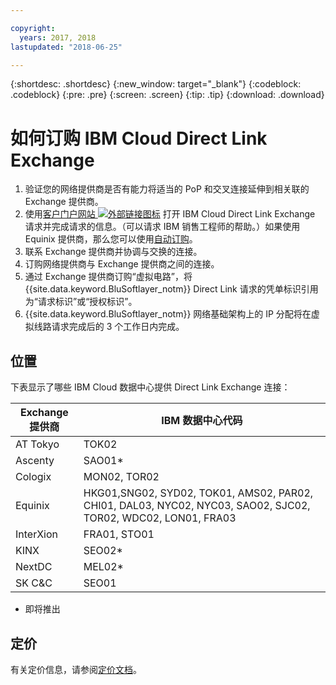 ```yaml
---

copyright:
  years: 2017, 2018
lastupdated: "2018-06-25"

---
```


{:shortdesc: .shortdesc}
{:new_window: target="_blank"}
{:codeblock: .codeblock}
{:pre: .pre}
{:screen: .screen}
{:tip: .tip}
{:download: .download}

# 如何订购 IBM Cloud Direct Link Exchange

1. 验证您的网络提供商是否有能力将适当的 PoP 和交叉连接延伸到相关联的 Exchange 提供商。
2. 使用[客户门户网站 ![外部链接图标](../../icons/launch-glyph.svg "外部链接图标")](https://control.softlayer.com/) 打开 IBM Cloud Direct Link Exchange 请求并完成请求的信息。（可以请求 IBM 销售工程师的帮助。）如果使用 Equinix 提供商，那么您可以使用[自动订购](cloud-exchange-automation.html)。
3. 联系 Exchange 提供商并协调与交换的连接。
4. 订购网络提供商与 Exchange 提供商之间的连接。
5. 通过 Exchange 提供商订购“虚拟电路”，将 {{site.data.keyword.BluSoftlayer_notm}} Direct Link 请求的凭单标识引用为“请求标识”或“授权标识”。
6. {{site.data.keyword.BluSoftlayer_notm}} 网络基础架构上的 IP 分配将在虚拟线路请求完成后的 3 个工作日内完成。
 
## 位置
 
 下表显示了哪些 IBM Cloud 数据中心提供 Direct Link Exchange 连接：
 
|Exchange 提供商|IBM 数据中心代码|
|-------------|-----------------------|
|AT Tokyo|TOK02|
|Ascenty| SAO01* |
|Cologix|MON02, TOR02 |
|Equinix| HKG01,SNG02, SYD02, TOK01, AMS02, PAR02, CHI01, DAL03, NYC02, NYC03, SAO02, SJC02, TOR02, WDC02, LON01, FRA03 |							
|InterXion|FRA01, STO01|
|KINX|SEO02*|
|NextDC| 	MEL02*|
|SK C&C| 	SEO01|

* 即将推出

## 定价

有关定价信息，请参阅[定价文档](pricing.html)。
